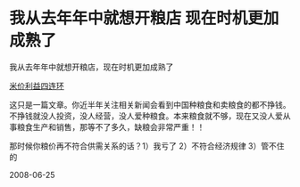 # 我从去年年中就想开粮店 现在时机更加成熟了

我从去年年中就想开粮店，现在时机更加成熟了


[米价利益四连环](http://finance.people.com.cn/GB/67815/7416163.html)

这只是一篇文章。你近半年关注相关新闻会看到中国种粮食和卖粮食的都不挣钱。不挣钱就没人投资，没人经营，没人爱种粮食。本来粮食就不够，现在又没人爱从事粮食生产和销售，那等不了多久，缺粮会非常严重！！

那时候你粮价再不符合供需关系的话？1）我亏了 2）不符合经济规律 3）管不住的


2008-06-25
